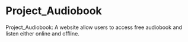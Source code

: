 # Project_Audiobook
Project_Audiobook: A website allow users to access free audiobook and listen either online and offline.
